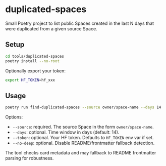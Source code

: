 # duplicated-spaces

Small Poetry project to list public Spaces created in the last N days that were duplicated from a given source Space.

## Setup

```bash
cd tools/duplicated-spaces
poetry install --no-root
```

Optionally export your token:

```bash
export HF_TOKEN=hf_xxx
```

## Usage

```bash
poetry run find-duplicated-spaces --source owner/space-name --days 14
```

Options:
- `--source`: required. The source Space in the form `owner/space-name`.
- `--days`: optional. Time window in days (default: 14).
- `--token`: optional. Your HF token. Defaults to `HF_TOKEN` env var if set.
- `--no-deep`: optional. Disable README/frontmatter fallback detection.

The tool checks card metadata and may fallback to README frontmatter parsing for robustness.


